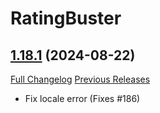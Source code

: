 # RatingBuster

## [1.18.1](https://github.com/raethkcj/RatingBuster/tree/1.18.1) (2024-08-22)
[Full Changelog](https://github.com/raethkcj/RatingBuster/compare/1.18.0...1.18.1) [Previous Releases](https://github.com/raethkcj/RatingBuster/releases)

- Fix locale error (Fixes #186)  
